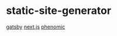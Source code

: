 # static-site-generator

[gatsby](https://github.com/gatsbyjs/gatsby)
[next.js](https://github.com/vercel/next.js)
[phenomic](https://github.com/MoOx/phenomic)
